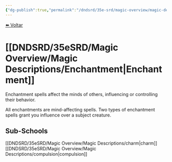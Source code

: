 ```yaml
---
{"dg-publish":true,"permalink":"/dndsrd/35e-srd/magic-overview/magic-descriptions/enchantment/","dgHomeLink":true,"dgPassFrontmatter":false,"dgShowBacklinks":true,"dgShowLocalGraph":true}
---
```


 
<a href="javascript:history.back()">⬅️ Voltar</a>
# [[DNDSRD/35eSRD/Magic Overview/Magic Descriptions/Enchantment|Enchantment]]
Enchantment spells affect the minds of others, influencing or controlling their behavior.

All enchantments are mind-affecting spells. Two types of enchantment spells grant you influence over a subject creature.

## Sub-Schools
[[DNDSRD/35eSRD/Magic Overview/Magic Descriptions/charm|charm]]
[[DNDSRD/35eSRD/Magic Overview/Magic Descriptions/compulsion|compulsion]]
